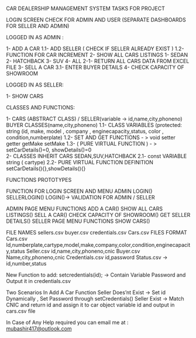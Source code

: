 CAR DEALERSHIP MANAGEMENT SYSTEM
TASKS FOR PROJECT

LOGIN SCREEN
CHECK FOR ADMIN AND USER (SEPARATE DASHBOARDS FOR SELLER AND ADMIN)

LOGGED IN AS ADMIN :

1- ADD A CAR
	1.1-  ADD SELLER ( CHECK IF SELLER ALREADY EXIST )
	1.2- FUNCTION FOR CAR INCREMENT
2- SHOW ALL CARS LISTINGS
	1- SEDAN
	2- HATCHBACK
	3- SUV
	4- ALL
	2-1- RETURN ALL CARS DATA FROM EXCEL FILE
3- SELL A CAR
3.1- ENTER BUYER DETAILS
4- CHECK CAPACITY OF SHOWROOM


LOGGED IN AS SELLER:

1- SHOW CARS

CLASSES AND FUNCTIONS:

1- CARS (ABSTRACT CLASS) / SELLER(variable -> id,name,city,phoneno) BUYER CLASSES(name,city,phoneno)
	1.1- CLASS VARIABLES (protected: string (id, make, model , company ,             enginecapacity,status, color , condition,numberplate)
1.2- SET AND GET FUNCTIONS - > void setter getter getMake   setMake
1.3- ( PURE VIRTUAL FUNCTION ) - >  setCarDetails()=0, showDetails()=0		
2- CLASSES INHERIT CARS SEDAN,SUV,HATCHBACK 
	2.1- const VARIABLE string ( cartype)
	2.2- PURE VIRTUAL FUNCTION DEFINITION   setCarDetails(){},showDetails(){}


FUNCTIONS PROTOTYPES

FUNCTION FOR LOGIN SCREEN AND MENU 
ADMIN LOGIN()
SELLERLOGIN()
LOGIN()-> VALIDATION FOR ADMIN / SELLER

ADMIN PAGE MENU FUNCTIONS
ADD A CAR()
SHOW ALL CARS LISTINGS()
SELL A CAR()
CHECK CAPACITY OF SHOWROOM()
GET SELLER DETAILS()
SELLER PAGE MENU FUNCTIONS
SHOW CARS()

FILE NAMES
	sellers.csv
	buyer.csv
	credentials.csv
	Cars.csv
FILES FORMAT
Cars.csv
Id,numberplate,cartype,model,make,company,color,condition,enginecapacity,status
Seller.csv
id,name,city,phoneno,cnic
Buyer.csv
Name,city,phoneno,cnic
Credentials.csv
id,password
Status.csv   -> id,number,status


New Function to add:
setcredentials(id); → Contain Variable Password and Output it in credentials.csv

Two Scenarios In Add A Car Function 
Seller Does’nt Exist → Set id Dynamically , Set Password through setCredentials() 
Seller Exist → Match CNIC and return id and assign it to car object variable id and output in cars.csv file




In Case of Any Help required you can email me at : mubashir417@outlook.com
